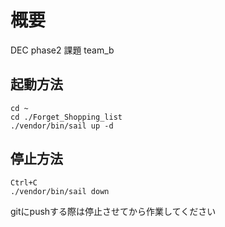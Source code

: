 # 概要
DEC phase2 課題 team_b

## 起動方法

```
cd ~
cd ./Forget_Shopping_list
./vendor/bin/sail up -d
```

## 停止方法

```
Ctrl+C
./vendor/bin/sail down
```
gitにpushする際は停止させてから作業してください